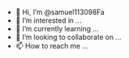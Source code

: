 - 👋 Hi, I’m @samuel113098Fa
- 👀 I’m interested in ...
- 🌱 I’m currently learning ...
- 💞️ I’m looking to collaborate on ...
- 📫 How to reach me ...

<!---
samuel113098Fa/samuel113098Fa is a ✨ special ✨ repository because its `README.md` (this file) appears on your GitHub profile.
You can click the Preview link to take a look at your changes.
--->
